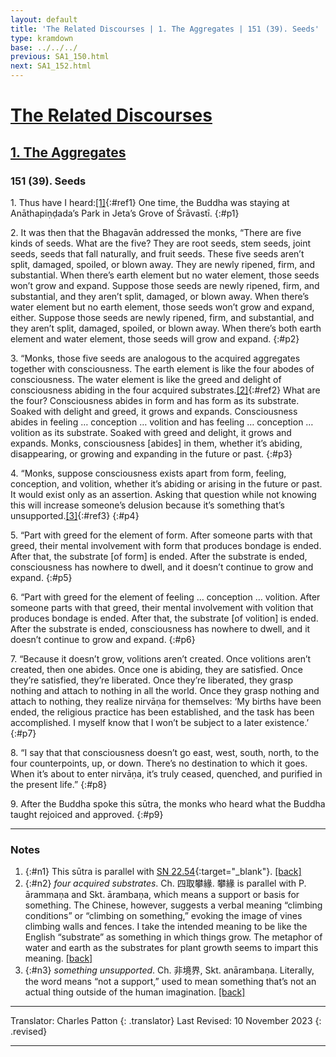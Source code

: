 ```yaml
---
layout: default
title: 'The Related Discourses | 1. The Aggregates | 151 (39). Seeds'
type: kramdown
base: ../../../
previous: SA1_150.html
next: SA1_152.html
---
```


# [The Related Discourses](../index.html)
## [1. The Aggregates](index.html)
### 151 (39). Seeds

1\. Thus have I heard:[\[1\]](#n1){:#ref1} One time, the Buddha was staying at Anāthapiṇḍada’s Park in Jeta’s Grove of Śrāvastī.
{:#p1}

2\. It was then that the Bhagavān addressed the monks, “There are five kinds of seeds. What are the five? They are root seeds, stem seeds, joint seeds, seeds that fall naturally, and fruit seeds. These five seeds aren’t split, damaged, spoiled, or blown away. They are newly ripened, firm, and substantial. When there’s earth element but no water element, those seeds won’t grow and expand. Suppose those seeds are newly ripened, firm, and substantial, and they aren’t split, damaged, or blown away. When there’s water element but no earth element, those seeds won’t grow and expand, either. Suppose those seeds are newly ripened, firm, and substantial, and they aren’t split, damaged, spoiled, or blown away. When there’s both earth element and water element, those seeds will grow and expand.
{:#p2}

3\. “Monks, those five seeds are analogous to the acquired aggregates together with consciousness. The earth element is like the four abodes of consciousness. The water element is like the greed and delight of consciousness abiding in the four acquired substrates.[\[2\]](#n2){:#ref2} What are the four? Consciousness abides in form and has form as its substrate. Soaked with delight and greed, it grows and expands. Consciousness abides in feeling … conception … volition and has feeling … conception … volition as its substrate. Soaked with greed and delight, it grows and expands. Monks, consciousness [abides] in them, whether it’s abiding, disappearing, or growing and expanding in the future or past.
{:#p3}

4\. “Monks, suppose consciousness exists apart from form, feeling, conception, and volition, whether it’s abiding or arising in the future or past. It would exist only as an assertion. Asking that question while not knowing this will increase someone’s delusion because it’s something that’s unsupported.[\[3\]](#n3){:#ref3}
{:#p4}

5\. “Part with greed for the element of form. After someone parts with that greed, their mental involvement with form that produces bondage is ended. After that, the substrate [of form] is ended. After the substrate is ended, consciousness has nowhere to dwell, and it doesn’t continue to grow and expand.
{:#p5}

6\. “Part with greed for the element of feeling … conception … volition. After someone parts with that greed, their mental involvement with volition that produces bondage is ended. After that, the substrate [of volition] is ended. After the substrate is ended, consciousness has nowhere to dwell, and it doesn’t continue to grow and expand.
{:#p6}

7\. “Because it doesn’t grow, volitions aren’t created. Once volitions aren’t created, then one abides. Once one is abiding, they are satisfied. Once they’re satisfied, they’re liberated. Once they’re liberated, they grasp nothing and attach to nothing in all the world. Once they grasp nothing and attach to nothing, they realize nirvāṇa for themselves: ‘My births have been ended, the religious practice has been established, and the task has been accomplished. I myself know that I won’t be subject to a later existence.’
{:#p7}

8\. “I say that that consciousness doesn’t go east, west, south, north, to the four counterpoints, up, or down. There’s no destination to which it goes. When it’s about to enter nirvāṇa, it’s truly ceased, quenched, and purified in the present life.”
{:#p8}

9\. After the Buddha spoke this sūtra, the monks who heard what the Buddha taught rejoiced and approved.
{:#p9}

---

### Notes

1. {:#n1} This sūtra is parallel with [SN 22.54](https://suttacentral.net/sn22.54){:target="_blank"}. [\[back\]](#ref1)
2. {:#n2} <em>four acquired substrates</em>. Ch. 四取攀緣. 攀緣 is parallel with P. ārammaṇa and Skt. ārambaṇa, which means a support or basis for something. The Chinese, however, suggests a verbal meaning “climbing conditions” or “climbing on something,” evoking the image of vines climbing walls and fences. I take the intended meaning to be like the English “substrate” as something in which things grow. The metaphor of water and earth as the substrates for plant growth seems to impart this meaning. [\[back\]](#ref2)
3. {:#n3} <em>something unsupported</em>. Ch. 非境界, Skt. anārambaṇa. Literally, the word means “not a support,” used to mean something that’s not an actual thing outside of the human imagination. [\[back\]](#ref1)

---

Translator: Charles Patton
{: .translator}
Last Revised: 10 November 2023
{: .revised}

---
